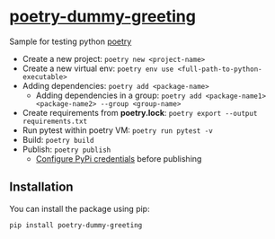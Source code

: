 # [poetry-dummy-greeting](https://paulang1807.github.io/poetry-dummy-greeting/)
Sample for testing python [poetry](https://python-poetry.org)

- Create a new project:    `poetry new <project-name>`
- Create a new virtual env: `poetry env use <full-path-to-python-executable>`
- Adding dependencies: `poetry add <package-name>`
    - Adding dependencies in a group: `poetry add <package-name1>  <package-name2> --group <group-name>`
- Create requirements from **poetry.lock**: `poetry export --output requirements.txt`
- Run pytest within poetry VM: `poetry run pytest -v`
- Build:   `poetry build`
- Publish: `poetry publish`
    - [Configure PyPi credentials](https://python-poetry.org/docs/repositories/#configuring-credentials) before publishing

## Installation

You can install the package using pip:

```
pip install poetry-dummy-greeting
```